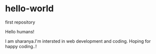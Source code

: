 # hello-world
first repository

Hello humans!

I am sharanya.I'm intersted in web development and coding.
Hoping for happy coding..!
